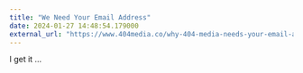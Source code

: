 ```yaml
---
title: "We Need Your Email Address"
date: 2024-01-27 14:48:54.179000
external_url: "https://www.404media.co/why-404-media-needs-your-email-address/"
---
```


I get it …
